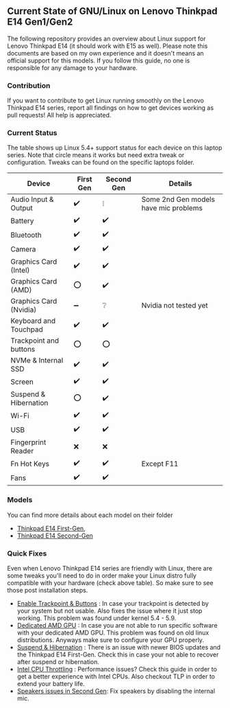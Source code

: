 ## Current State of GNU/Linux on Lenovo Thinkpad E14 Gen1/Gen2

The following repository provides an overview about Linux support for Lenovo Thinkpad E14 (it should work with E15 as well). Please note this documents are based on my own experience and it doesn't means an official support for this models. If you follow this guide, no one is responsible for any damage to your hardware.

### Contribution

If you want to contribute to get Linux running smoothly on the Lenovo Thinkpad E14 series, report all findings on how to get devices working as pull requests! All help is appreciated.

### Current Status

The table shows up Linux 5.4+ support status for each device on this laptop series. Note that circle means it works but need extra tweak or configuration.
Tweaks can be found on the specific laptops folder.

| Device                            | First Gen                           | Second Gen                | Details                                   |
|-----------------------------------|-------------------------------------|---------------------------|-------------------------------------------|
| Audio Input & Output              | :heavy_check_mark:                  | :grey_exclamation:        | Some 2nd Gen models have mic problems     |
| Battery                           | :heavy_check_mark:                  | :heavy_check_mark:        |                                           |
| Bluetooth                         | :heavy_check_mark:                  | :heavy_check_mark:        |                                           |
| Camera                            | :heavy_check_mark:                  | :heavy_check_mark:        |                                           |
| Graphics Card (Intel)             | :heavy_check_mark:                  | :heavy_check_mark:        |                                           |
| Graphics Card (AMD)               | :o:                                 | :heavy_check_mark:        |                                           |
| Graphics Card (Nvidia)            | :heavy_minus_sign:                  | :grey_question:           | Nvidia not tested yet                     |
| Keyboard and Touchpad             | :heavy_check_mark:                  | :heavy_check_mark:        |                                           |
| Trackpoint and buttons            | :o:                                 | :o:                       |                                           |
| NVMe & Internal SSD               | :heavy_check_mark:                  | :heavy_check_mark:        |                                           |
| Screen                            | :heavy_check_mark:                  | :heavy_check_mark:        |                                           |
| Suspend & Hibernation             | :o:                                 | :heavy_check_mark:        |                                           |
| Wi-Fi                             | :heavy_check_mark:                  | :heavy_check_mark:        |                                           |
| USB                               | :heavy_check_mark:                  | :heavy_check_mark:        |                                           |
| Fingerprint Reader                | :x:                                 | :x:                       |                                           |
| Fn Hot Keys                       | :heavy_check_mark:                  | :heavy_check_mark:        | Except F11                                |
| Fans                              | :heavy_check_mark:                  | :heavy_check_mark:        |                                           |


### Models
You can find more details about each model on their folder
- [Thinkpad E14 First-Gen](./thinkpad-e14-gen1/README.md),
- [Thinkpad E14 Second-Gen](./thinkpad-e14-gen2/README.md)

### Quick Fixes
Even when Lenovo Thinkpad E14 series are friendly with Linux, there are some tweaks you'll need to do in order make your Linux distro fully compatible with your hardware (check above table). So make sure to see those post installation steps.

- [Enable Trackpoint & Buttons](./tweaks/trackpoint/README.md) : In case your trackpoint is detected by your system but not usable. Also fixes the issue where it just stop working. This problem was found under kernel 5.4 - 5.9.
- [Dedicated AMD GPU](./tweaks/amdgpu-rx640/README.md) : In case you are not able to run specific software with your dedicated AMD GPU. This problem was found on old linux distributions. Anyways make sure to configure your GPU properly.
- [Suspend & Hibernation](./tweaks/suspend-and-hibernation/README.md) : There is an issue with newer BIOS updates and the Thinkpad E14 First-Gen. Check this in case your not able to recover after suspend or hibernation.
- [Intel CPU Throttling](./tweaks/intel-cpu-throttling/README.md) : Performance issues? Check this guide in order to get a better experience with Intel CPUs. Also checkout TLP in order to extend your battery life.
- [Speakers issues in Second Gen](./tweaks/audio/README.md): Fix speakers by disabling the internal mic.


